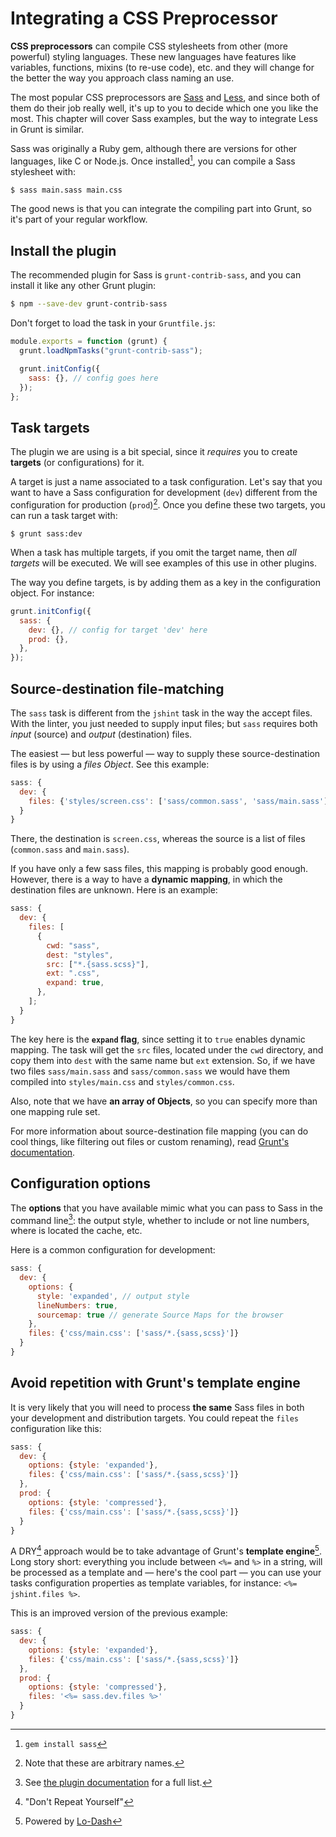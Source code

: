 # Integrating a CSS Preprocessor

**CSS preprocessors** can compile CSS stylesheets from other (more powerful) styling languages. These new languages have features like variables, functions, mixins (to re-use code), etc. and they will change for the better the way you approach class naming an use.

The most popular CSS preprocessors are [Sass](http://sass-lang.com/) and [Less](http://lesscss.org/), and since both of them do their job really well, it's up to you to decide which one you like the most. This chapter will cover Sass examples, but the way to integrate Less in Grunt is similar.

Sass was originally a Ruby gem, although there are versions for other languages, like C or Node.js. Once installed[^install], you can compile a Sass stylesheet with:

```bash
$ sass main.sass main.css
```

[^install]: `gem install sass`

The good news is that you can integrate the compiling part into Grunt, so it's part of your regular workflow.

## Install the plugin

The recommended plugin for Sass is `grunt-contrib-sass`, and you can install it like any other Grunt plugin:

```bash
$ npm --save-dev grunt-contrib-sass
```

Don't forget to load the task in your `Gruntfile.js`:

```js
module.exports = function (grunt) {
  grunt.loadNpmTasks("grunt-contrib-sass");

  grunt.initConfig({
    sass: {}, // config goes here
  });
};
```

## Task targets

The plugin we are using is a bit special, since it _requires_ you to create **targets** (or configurations) for it.

A target is just a name associated to a task configuration. Let's say that you want to have a Sass configuration for development (`dev`) different from the configuration for production (`prod`)[^names]. Once you define these two targets, you can run a task target with:

```
$ grunt sass:dev
```

[^names]: Note that these are arbitrary names.

When a task has multiple targets, if you omit the target name, then _all targets_ will be executed. We will see examples of this use in other plugins.

The way you define targets, is by adding them as a key in the configuration object. For instance:

```js
grunt.initConfig({
  sass: {
    dev: {}, // config for target 'dev' here
    prod: {},
  },
});
```

## Source-destination file-matching

The `sass` task is different from the `jshint` task in the way the accept files. With the linter, you just needed to supply input files; but `sass` requires both _input_ (source) and _output_ (destination) files.

The easiest — but less powerful — way to supply these source-destination files is by using a _files Object_. See this example:

```js
sass: {
  dev: {
    files: {'styles/screen.css': ['sass/common.sass', 'sass/main.sass']}
  }
}
```

There, the destination is `screen.css`, whereas the source is a list of files (`common.sass` and `main.sass`).

If you have only a few sass files, this mapping is probably good enough. However, there is a way to have a **dynamic mapping**, in which the destination files are unknown. Here is an example:

```js
sass: {
  dev: {
    files: [
      {
        cwd: "sass",
        dest: "styles",
        src: ["*.{sass.scss}"],
        ext: ".css",
        expand: true,
      },
    ];
  }
}
```

The key here is the **`expand` flag**, since setting it to `true` enables dynamic mapping. The task will get the `src` files, located under the `cwd` directory, and copy them into `dest` with the same name but `ext` extension. So, if we have two files `sass/main.sass` and `sass/common.sass` we would have them compiled into `styles/main.css` and `styles/common.css`.

Also, note that we have **an array of Objects**, so you can specify more than one mapping rule set.

For more information about source-destination file mapping (you can do cool things, like filtering out files or custom renaming), read [Grunt's documentation](http://gruntjs.com/configuring-tasks#files).

## Configuration options

The **options** that you have available mimic what you can pass to Sass in the command line[^sass-docs]: the output style, whether to include or not line numbers, where is located the cache, etc.

Here is a common configuration for development:

```js
sass: {
  dev: {
    options: {
      style: 'expanded', // output style
      lineNumbers: true,
      sourcemap: true // generate Source Maps for the browser
    },
    files: {'css/main.css': ['sass/*.{sass,scss}']}
  }
}
```

[^sass-docs]: See [the plugin documentation](https://github.com/gruntjs/grunt-contrib-sass) for a full list.

## Avoid repetition with Grunt's template engine

It is very likely that you will need to process **the same** Sass files in both your development and distribution targets. You could repeat the `files` configuration like this:

```js
sass: {
  dev: {
    options: {style: 'expanded'},
    files: {'css/main.css': ['sass/*.{sass,scss}']}
  },
  prod: {
    options: {style: 'compressed'},
    files: {'css/main.css': ['sass/*.{sass,scss}']}
  }
}
```

A DRY[^dry] approach would be to take advantage of Grunt's **template engine**[^lo-dash]. Long story short: everything you include between `<%=` and `%>` in a string, will be processed as a template and — here's the cool part — you can use your tasks configuration properties as template variables, for instance: `<%= jshint.files %>`.

[^lo-dash]: Powered by [Lo-Dash](http://lodash.com/docs#template)

This is an improved version of the previous example:

```js
sass: {
  dev: {
    options: {style: 'expanded'},
    files: {'css/main.css': ['sass/*.{sass,scss}']}
  },
  prod: {
    options: {style: 'compressed'},
    files: '<%= sass.dev.files %>'
  }
}
```

[^dry]: "Don't Repeat Yourself"
